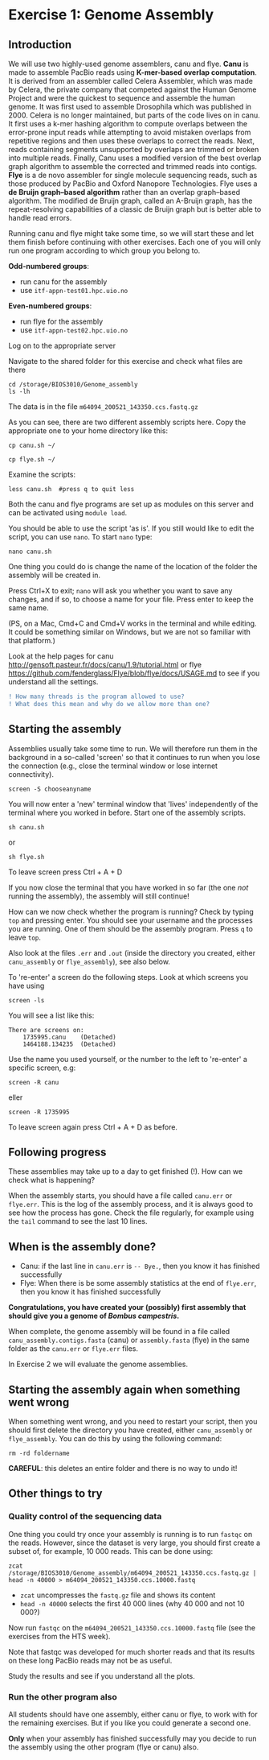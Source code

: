 # Exercise 1: Genome Assembly

## Introduction

We will use two highly-used genome assemblers, canu and flye. **Canu** is made to assemble PacBio reads using **K-mer-based overlap computation**. It is derived from an assembler called Celera Assembler, which was made by Celera, the private company that competed against the Human Genome Project and were the quickest to sequence and assemble the human genome. It was first used to assemble Drosophila which was published in 2000. Celera is no longer maintained, but parts of the code lives on in canu. It first uses a k-mer hashing algorithm to compute overlaps between the error-prone input reads while attempting to avoid mistaken overlaps from repetitive regions and then uses these overlaps to correct the reads. Next, reads containing segments unsupported by overlaps are trimmed or broken into multiple reads. Finally, Canu uses a modified version of the best overlap graph algorithm to assemble the corrected and trimmed reads into contigs. **Flye** is a de novo assembler for single molecule sequencing reads, such as those produced by PacBio and Oxford Nanopore Technologies. Flye uses a **de Bruijn graph–based algorithm** rather than an overlap graph–based algorithm. The modified de Bruijn graph, called an A-Bruijn graph, has the repeat-resolving capabilities of a classic de Bruijn graph but is better able to handle read errors.

Running canu and flye might take some time, so we will start these and let them finish before continuing with other exercises. Each one of you will only run one program according to which group you belong to.

**Odd-numbered groups**:

* run canu for the assembly
* use `itf-appn-test01.hpc.uio.no`

**Even-numbered groups**:

* run flye for the assembly
* use `itf-appn-test02.hpc.uio.no`

Log on to the appropriate server

Navigate to the shared folder for this exercise and check what files are there

```
cd /storage/BIOS3010/Genome_assembly
ls -lh
```

The data is in the file `m64094_200521_143350.ccs.fastq.gz`

As you can see, there are two different assembly scripts here. Copy the appropriate one to your home directory like this:

`cp canu.sh ~/`

`cp flye.sh ~/`

Examine the scripts:

`less canu.sh  #press q to quit less`

Both the canu and flye programs are set up as modules on this server and can be activated using `module load`.

You should be able to use the script 'as is'. If you still would like to edit the script, you can use `nano`. To start `nano` type:

`nano canu.sh`

One thing you could do is change the name of the location of the folder the assembly will be created in.

Press Ctrl+X to exit; `nano` will ask you whether you want to save any changes, and if so, to choose a name for your file. Press enter to keep the same name.

(PS, on a Mac, Cmd+C and Cmd+V works in the terminal and while editing. It could be something similar on Windows, but we are not so familiar with that platform.)

Look at the help pages for canu http://gensoft.pasteur.fr/docs/canu/1.9/tutorial.html or flye https://github.com/fenderglass/Flye/blob/flye/docs/USAGE.md to see if you understand all the settings.

```diff
! How many threads is the program allowed to use?
! What does this mean and why do we allow more than one?
```

## Starting the assembly

Assemblies usually take some time to run. We will therefore run them in the background in a so-called 'screen' so that it continues to run when you lose the connection (e.g., close the terminal window or lose internet connectivity).

`screen -S chooseanyname`

You will now enter a 'new' terminal window that 'lives' independently of the terminal where you worked in before.
Start one of the assembly scripts.

`sh canu.sh`

or

`sh flye.sh`

To leave screen press Ctrl + A + D

If you now close the terminal that you have worked in so far
(the one *not* running the assembly),
the assembly will still continue!

How can we now check whether the program is running? Check by typing `top` and pressing enter. You should see your username and the processes you are running. One of them should be the assembly program.
Press `q` to leave `top`.

Also look at the files `.err` and `.out` (inside the directory you created, either `canu_assembly` or `flye_assembly`),
see also below.

To 're-enter' a screen do the following steps. Look at which screens you have using

`screen -ls`

You will see a list like this:

```
There are screens on:
	1735995.canu	(Detached)
	1464188.134235	(Detached)
```

Use the name you used yourself, or the number to the left to 're-enter' a specific screen, e.g:

`screen -R canu`

eller

`screen -R 1735995`

To leave screen again press Ctrl + A + D as before.

##  Following progress

These assemblies may take up to a day to get finished (!). How can we check what is happening?

When the assembly starts, you should have a file called `canu.err` or `flye.err`. This is the log of the assembly process, and it is always good to see how the process has gone. Check the file regularly, for example using the `tail` command to see the last 10 lines.


##  When is the assembly done?

* Canu: if the last line in `canu.err` is `-- Bye.`, then you know it has finished successfully
* Flye: When there is be some assembly statistics at the end of `flye.err`, then you know it has finished successfully

**Congratulations, you have created your (possibly) first assembly that should give you a genome of *Bombus campestris*.**

When complete, the genome assembly will be found in a file called `canu_assembly.contigs.fasta` (canu) or `assembly.fasta` (flye) in the same folder as the `canu.err` or `flye.err` files.

In Exercise 2 we will evaluate the genome assemblies.

##  Starting the assembly again when something went wrong

When something went wrong, and you need to restart your script, then you should first delete the directory you have created, either `canu_assembly` or `flye_assembly`. You can do this by using the following command:

`rm -rd foldername`

**CAREFUL**: this deletes an entire folder and there is no way to undo it!

## Other things to try

### Quality control of the sequencing data

One thing you could try once your assembly is running is to run `fastqc` on the reads.
However, since the dataset is very large, you should first create a subset of, for example, 10 000 reads.
This can be done using:

`zcat /storage/BIOS3010/Genome_assembly/m64094_200521_143350.ccs.fastq.gz | head -n 40000 > m64094_200521_143350.ccs.10000.fastq`

* `zcat` uncompresses the `fastq.gz` file and shows its content
* `head -n 40000` selects the first 40 000 lines (why 40 000 and not 10 000?)

Now run `fastqc` on the `m64094_200521_143350.ccs.10000.fastq` file (see the exercises from the HTS week).

Note that fastqc was developed for much shorter reads and that its results on these long PacBio reads may not be as useful.

Study the results and see if you understand all the plots.

### Run the other program also

All students should have one assembly, either canu or flye, to work with for the remaining exercises. But if you like you could generate a second one.

**Only** when your assembly has finished successfully may you decide to run the assembly using the other program (flye or canu) also.
